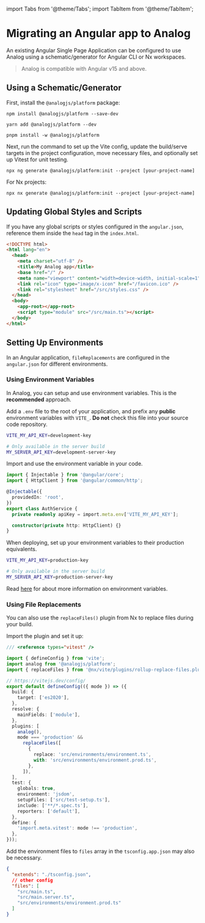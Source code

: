import Tabs from '@theme/Tabs';
import TabItem from '@theme/TabItem';

# Migrating an Angular app to Analog

An existing Angular Single Page Application can be configured to use Analog using a schematic/generator for Angular CLI or Nx workspaces.

> Analog is compatible with Angular v15 and above.

## Using a Schematic/Generator

First, install the `@analogjs/platform` package:

<Tabs groupId="package-manager">
  <TabItem value="npm">

```shell
npm install @analogjs/platform --save-dev
```

  </TabItem>

  <TabItem label="Yarn" value="yarn">

```shell
yarn add @analogjs/platform --dev
```

  </TabItem>

  <TabItem value="pnpm">

```shell
pnpm install -w @analogjs/platform
```

  </TabItem>
</Tabs>

Next, run the command to set up the Vite config, update the build/serve targets in the project configuration, move necessary files, and optionally set up Vitest for unit testing.

```shell
npx ng generate @analogjs/platform:init --project [your-project-name]
```

For Nx projects:

```shell
npx nx generate @analogjs/platform:init --project [your-project-name]
```

## Updating Global Styles and Scripts

If you have any global scripts or styles configured in the `angular.json`, reference them inside the `head` tag in the `index.html`.

```html
<!DOCTYPE html>
<html lang="en">
  <head>
    <meta charset="utf-8" />
    <title>My Analog app</title>
    <base href="/" />
    <meta name="viewport" content="width=device-width, initial-scale=1" />
    <link rel="icon" type="image/x-icon" href="/favicon.ico" />
    <link rel="stylesheet" href="/src/styles.css" />
  </head>
  <body>
    <app-root></app-root>
    <script type="module" src="/src/main.ts"></script>
  </body>
</html>
```

## Setting Up Environments

In an Angular application, `fileReplacements` are configured in the `angular.json` for different environments.

### Using Environment Variables

In Analog, you can setup and use environment variables. This is the **recommended** approach.

Add a `.env` file to the root of your application, and prefix any **public** environment variables with `VITE_`. **Do not** check this file into your source code repository.

```sh
VITE_MY_API_KEY=development-key

# Only available in the server build
MY_SERVER_API_KEY=development-server-key
```

Import and use the environment variable in your code.

```ts
import { Injectable } from '@angular/core';
import { HttpClient } from '@angular/common/http';

@Injectable({
  providedIn: 'root',
})
export class AuthService {
  private readonly apiKey = import.meta.env['VITE_MY_API_KEY'];

  constructor(private http: HttpClient) {}
}
```

When deploying, set up your environment variables to their production equivalents.

```sh
VITE_MY_API_KEY=production-key

# Only available in the server build
MY_SERVER_API_KEY=production-server-key
```

Read [here](https://vitejs.dev/guide/env-and-mode.html) for about more information on environment variables.

### Using File Replacements

You can also use the `replaceFiles()` plugin from Nx to replace files during your build.

Import the plugin and set it up:

```ts
/// <reference types="vitest" />

import { defineConfig } from 'vite';
import analog from '@analogjs/platform';
import { replaceFiles } from '@nx/vite/plugins/rollup-replace-files.plugin';

// https://vitejs.dev/config/
export default defineConfig(({ mode }) => ({
  build: {
    target: ['es2020'],
  },
  resolve: {
    mainFields: ['module'],
  },
  plugins: [
    analog(),
    mode === 'production' &&
      replaceFiles([
        {
          replace: 'src/environments/environment.ts',
          with: 'src/environments/environment.prod.ts',
        },
      ]),
  ],
  test: {
    globals: true,
    environment: 'jsdom',
    setupFiles: ['src/test-setup.ts'],
    include: ['**/*.spec.ts'],
    reporters: ['default'],
  },
  define: {
    'import.meta.vitest': mode !== 'production',
  },
}));
```

Add the environment files to `files` array in the `tsconfig.app.json` may also be necessary.

```json
{
  "extends": "./tsconfig.json",
  // other config
  "files": [
    "src/main.ts",
    "src/main.server.ts",
    "src/environments/environment.prod.ts"
  ]
}
```
